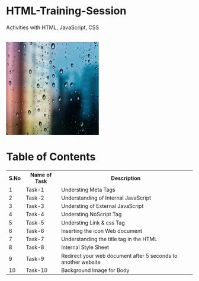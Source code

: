 # HTML-Training-Session
Activities with HTML, JavaScript, CSS 

<br><img src="./Task-1/raindrops.jpg" alt="Alt Text" width="250" height="250">



# Table of Contents

<table>
  <tr>
    <th>S.No</th>
    <th>Name of Task</th>
    <th>Description</th>
  </tr>
  <tr>
    <td>1</td>
    <td>Task-1</td>
    <td>Understing Meta Tags</td>
  </tr>
  <tr>
    <td>2</td>
    <td>Task-2</td>
    <td>Understanding of Internal JavaScript </td>
  </tr>
  <tr>
    <td>3</td>
    <td>Task-3</td>
    <td>Understing of External JavaScript</td>
  </tr>
  <tr>
    <td>4</td>
    <td>Task-4</td>
    <td>Understing NoScript Tag</td>
  </tr>
  <tr>
    <td>5</td>
    <td>Task-5</td>
    <td>Understing Link & css Tag</td>
  </tr>
  <tr>
    <td>6</td>
    <td>Task-6</td>
    <td>Inserting the icon Web document</td>
  </tr>
   <tr>
    <td>7</td>
    <td>Task-7</td>
    <td>Understanding the title tag in the HTML</td>
  </tr>
  <tr>
    <td>8</td>
    <td>Task-8</td>
    <td>Internal Style Sheet</td>
  </tr>
  <tr>
    <td>9</td>
    <td>Task-9</td>
    <td>Redirect your web document after 5 seconds to another website</td>
  </tr>
  <tr>
    <td>10</td>
    <td>Task-10</td>
    <td>Background Image for Body</td>
  </tr>
</table>

